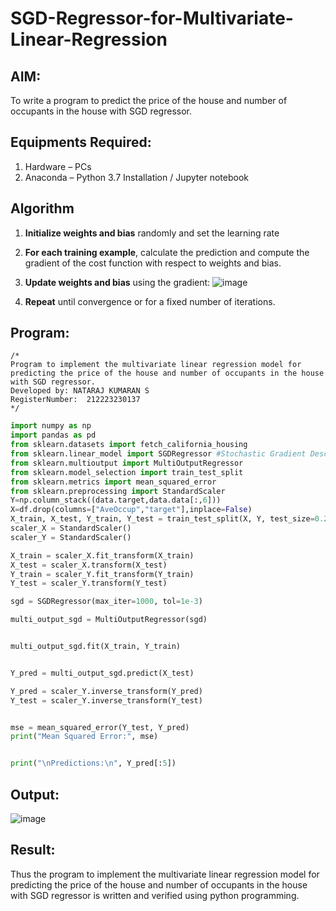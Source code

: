 # SGD-Regressor-for-Multivariate-Linear-Regression

## AIM:
To write a program to predict the price of the house and number of occupants in the house with SGD regressor.

## Equipments Required:
1. Hardware – PCs
2. Anaconda – Python 3.7 Installation / Jupyter notebook

## Algorithm
1. **Initialize weights and bias** randomly and set the learning rate 
2. **For each training example**, calculate the prediction and compute the gradient of the cost function with respect to weights and bias.
3. **Update weights and bias** using the gradient:
   ![image](https://github.com/user-attachments/assets/2fdc077e-cc2b-4037-8a87-76cd12c35a9e)

5. **Repeat** until convergence or for a fixed number of iterations.

## Program:
```
/*
Program to implement the multivariate linear regression model for predicting the price of the house and number of occupants in the house with SGD regressor.
Developed by: NATARAJ KUMARAN S
RegisterNumber:  212223230137
*/
```
```python
import numpy as np
import pandas as pd
from sklearn.datasets import fetch_california_housing
from sklearn.linear_model import SGDRegressor #Stochastic Gradient Descent Regressor
from sklearn.multioutput import MultiOutputRegressor
from sklearn.model_selection import train_test_split
from sklearn.metrics import mean_squared_error
from sklearn.preprocessing import StandardScaler
Y=np.column_stack((data.target,data.data[:,6]))
X=df.drop(columns=["AveOccup","target"],inplace=False)
X_train, X_test, Y_train, Y_test = train_test_split(X, Y, test_size=0.2, random_state=42)
scaler_X = StandardScaler()
scaler_Y = StandardScaler()

X_train = scaler_X.fit_transform(X_train)
X_test = scaler_X.transform(X_test)
Y_train = scaler_Y.fit_transform(Y_train)
Y_test = scaler_Y.transform(Y_test)

sgd = SGDRegressor(max_iter=1000, tol=1e-3)

multi_output_sgd = MultiOutputRegressor(sgd)


multi_output_sgd.fit(X_train, Y_train)


Y_pred = multi_output_sgd.predict(X_test)

Y_pred = scaler_Y.inverse_transform(Y_pred)
Y_test = scaler_Y.inverse_transform(Y_test)


mse = mean_squared_error(Y_test, Y_pred)
print("Mean Squared Error:", mse)


print("\nPredictions:\n", Y_pred[:5])  
```

## Output:


![image](https://github.com/user-attachments/assets/7c49fcac-f9de-4f4e-9cfd-4d1c78d7eed6)





## Result:
Thus the program to implement the multivariate linear regression model for predicting the price of the house and number of occupants in the house with SGD regressor is written and verified using python programming.
